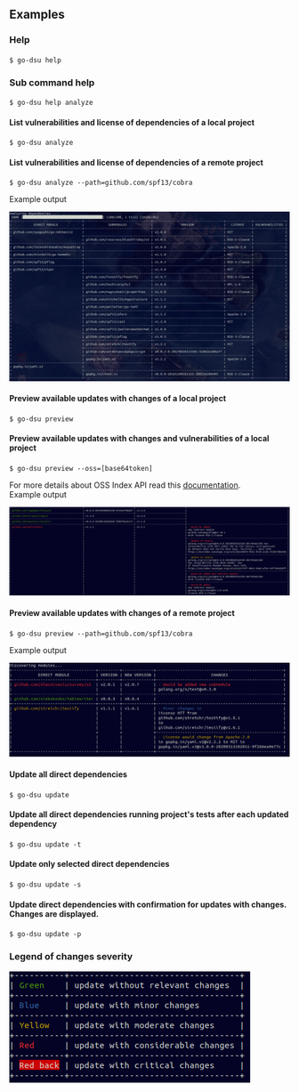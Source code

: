 ## Examples

### Help

`$ go-dsu help`

### Sub command help

`$ go-dsu help analyze`

#### List vulnerabilities and license of dependencies of a local project
`$ go-dsu analyze`

#### List vulnerabilities and license of dependencies of a remote project

`$ go-dsu analyze --path=github.com/spf13/cobra`

Example output 

![](images/analyze-cobra.png)

#### Preview available updates with changes of a local project

`$ go-dsu preview`

#### Preview available updates with changes and vulnerabilities of a local project

`$ go-dsu preview --oss=[base64token]`

For more details about OSS Index API read this [documentation](OSSIndex.md).  
Example output

![](images/preview2.png)

#### Preview available updates with changes of a remote project

`$ go-dsu preview --path=github.com/spf13/cobra`

Example output

![](images/preview1.png)

#### Update all direct dependencies

`$ go-dsu update`

#### Update all direct dependencies running project's tests after each updated dependency

`$ go-dsu update -t`

#### Update only selected direct dependencies

`$ go-dsu update -s`

#### Update direct dependencies with confirmation for updates with changes. Changes are displayed. 

`$ go-dsu update -p`

### Legend of changes severity

![](images/colors-legend.png)
